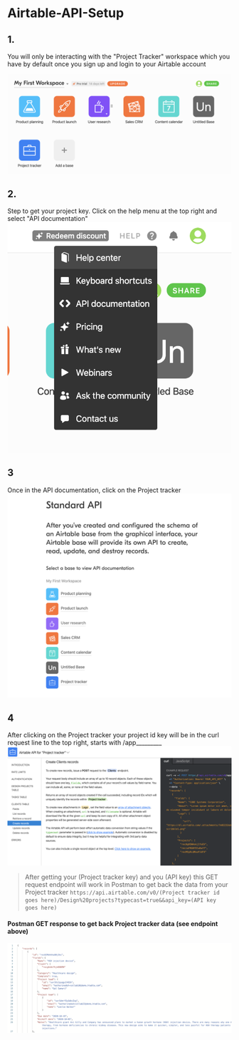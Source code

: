 # Airtable-API-Setup

## 1. 
You will only be interacting with the "Project Tracker" workspace which you have by default once you sign up and login to your Airtable account

![workspaces](Assets/workspaces.png)

## 2. 
Step to get your project key. Click on the help menu at the top right and select "API documentation"
![help menu](Assets/help-menu.png)

## 3 
Once in the API documentation, click on the Project tracker
![api documentation](Assets/api-documentation.png)

## 4
After clicking on the Project tracker your project id key will be in the curl request line to the top right, starts with /app_________
![create records documentation](Assets/create-records-documentation.png)

>After getting your (Project tracker key) and you (API key) this GET request endpoint will work in Postman to get back the data from your Project tracker `https://api.airtable.com/v0/(Project tracker id goes here)/Design%20projects?typecast=true&&api_key=(API key goes here)`

#### Postman GET response to get back Project tracker data (see endpoint above)
![project tracker data](Assets/postman-request.png)
